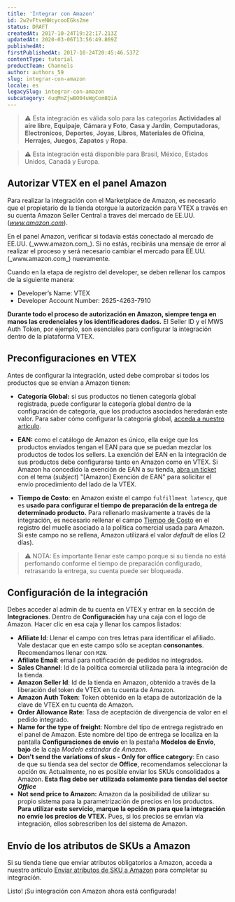```yaml
---
title: 'Integrar con Amazon'
id: 2w2vFtveNWcycooEGks2me
status: DRAFT
createdAt: 2017-10-24T19:22:17.213Z
updatedAt: 2020-03-06T13:56:49.869Z
publishedAt: 
firstPublishedAt: 2017-10-24T20:45:46.537Z
contentType: tutorial
productTeam: Channels
author: authors_59
slug: integrar-con-amazon
locale: es
legacySlug: integrar-con-amazon
subcategory: 4uqMnZjwBO04uWgCom8QiA
---
```


>⚠️ Esta integración es válida solo para las categorías **Actividades al aire libre**, **Equipaje**, **Cámara y Foto**, **Casa y Jardin**, **Computadoras**, **Electronicos**, **Deportes**, **Joyas**, **Libros**, **Materiales de Oficina**, **Herrajes**, **Juegos**, **Zapatos** y **Ropa**.

>⚠️ Esta integración está disponible para Brasil, México, Estados Unidos, Canadá y Europa.

## Autorizar VTEX en el panel Amazon

Para realizar la integración con el Marketplace de Amazon, es necesario que el propietario de la tienda otorgue la autorización para VTEX a través en su cuenta Amazon Seller Central a traves del mercado de EE.UU. (_www.amazon.com_). 

<div class=“alert alert-danger”>
En el panel Amazon, verificar si todavía estás conectado al mercado de EE.UU. (_www.amazon.com_). Si no estás, recibirás una mensaje de error al realizar el proceso y será necesario cambiar el mercado para EE.UU. (_www.amazon.com_) nuevamente.
</div>

Cuando en la etapa de registro del developer, se deben rellenar los campos de la siguiente manera:  
  - Developer’s Name: VTEX  
  - Developer Account Number: 2625-4263-7910  

__Durante todo el proceso de autorización en Amazon, siempre tenga en manos las credenciales y los identificadores dados.__ El Seller ID y el MWS Auth Token, por ejemplo, son esenciales para configurar la integración dentro de la plataforma VTEX.


## Preconfiguraciones en VTEX

Antes de configurar la integración, usted debe comprobar si todos los productos que se envían a Amazon tienen:

  - __Categoría Global:__ si sus productos no tienen categoría global registrada, puede configurar la categoría global dentro de la configuración de categoría, que los productos asociados heredarán este valor. Para saber cómo configurar la categoría global, [acceda a nuestro artículo](/es/tutorial/configurando-a-categoria-global).

  -  __EAN:__ como el catálogo de Amazon es único, ella exige que los productos enviados tengan el EAN para que se puedan mezclar los productos de todos los sellers. La exención del EAN en la integración de sus productos debe configurarse tanto en Amazon como en VTEX. Si Amazon ha concedido la exención de EAN a su tienda, [abra un ticket](https://support.vtex.com/hc/es-419) con el tema (_subject_) "[Amazon] Exención de EAN" para solicitar el envío procedimiento del lado de la VTEX.
  
  - __Tiempo de Costo__: en Amazon existe el campo `fulfillment latency`, que es __usado para configurar el tiempo de preparación de la entrega de determinado producto.__ Para rellenarlo masivamente a través de la integración, es necesario rellenar el campo [Tiempo de Costo](https://help.vtex.com/es/tutorial/como-crear-muelle) en el registro del muelle asociado a la política comercial usada para Amazon. Si este campo no se rellena, Amazon utilizará el valor _default_ de ellos (2 días).
  
>⚠️ NOTA: Es importante llenar este campo porque si su tienda no está perfomando conforme el tiempo de preparación configurado, retrasando la entrega, su cuenta puede ser bloqueada.

## Configuración de la integración

Debes acceder al admin de tu cuenta en VTEX y entrar en la sección de __Integraciones__. Dentro de __Configuración__ hay una caja con el logo de Amazon. Hacer clic en esa caja y llenar los campos listados: 

- __Afiliate Id__: Llenar el campo con tres letras para identificar el afiliado. Vale destacar que en este campo sólo se aceptan __consonantes__. Recomendamos llenar con `MZN`.
- __Afiliate Email__: email para notificación de pedidos no integrados.
- __Sales Channel__: Id de la política comercial utilizada para la integración de la tienda.
- __Amazon Seller Id__: Id de la tienda en Amazon, obtenido a través de la liberación del token de VTEX en tu cuenta de Amazon.
- __Amazon Auth Token__: Token obtenido en la etapa de autorización de la clave de VTEX en tu cuenta de Amazon. 
- __Order Allowance Rate__: Tasa de aceptación de divergencia de valor en el pedido integrado.
- __Name for the type of freight__: Nombre del tipo de entrega registrado en el panel de Amazon. Este nombre del tipo de entrega se localiza en la pantalla __Configuraciones de envío__ en la pestaña __Modelos de Envío__, __bajo__ de la caja _Modelo estándar de Amazon_.  
- __Don't send the variations of skus - Only for office category__: En caso de que su tienda sea del sector de __Office__, recomendamos seleccionar la opción `ON`. Actualmente, no es posible enviar los SKUs consolidados a Amazon. __Esta flag debe ser utilizada solamente para tiendas del sector *Office*__
- __Not send price to Amazon:__ Amazon da la posibilidad de utilizar su propio sistema para la parametrización de precios en los productos. __Para utilizar este servicio, marque la opción `ON` para que la integración no envíe los precios de VTEX.__ Pues, si los precios se envían vía integración, ellos sobrescriben los del sistema de Amazon.

## Envío de los atributos de SKUs a Amazon

Si su tienda tiene que enviar atributos obligatorios a Amazon, acceda a nuestro artículo [Enviar atributos de SKU a Amazon](/es/tutorial/enviar-atributos-de-sku-a-amazon) para completar su integración.

Listo! ¡Su integración con Amazon ahora está configurada!
